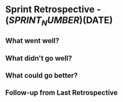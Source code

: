 # Sprint Retrospective - ($SPRINT_NUMBER) ($DATE)

## What went well?

<!-- Bullets on anything that went well during this sprint -->

## What didn't go well?

<!-- Bullets on anything that did not go exactly as planned this sprint -->

## What could go better?

<!-- Bullets on anything that could be improved for future sprints -->

## Follow-up from Last Retrospective

<!-- Check status of action items from previous ceremonies -->
<!-- Check status of adjustments made from last sprint -->

